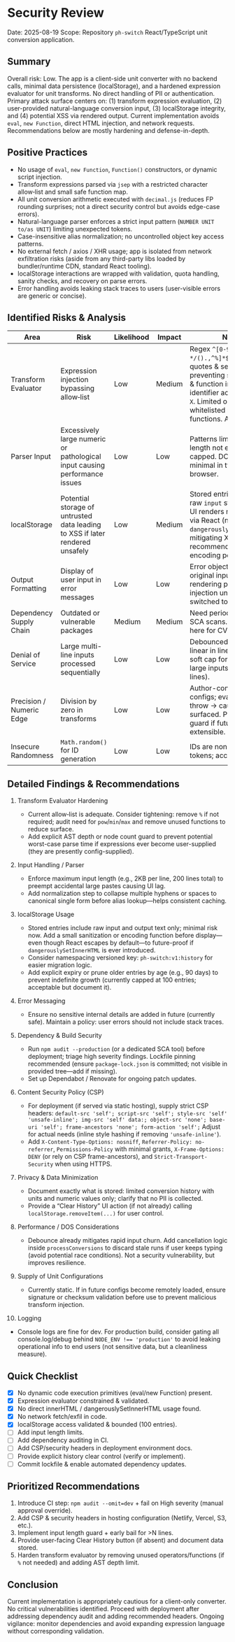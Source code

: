 # Security Review

Date: 2025-08-19
Scope: Repository `ph-switch` React/TypeScript unit conversion application.

## Summary

Overall risk: Low. The app is a client-side unit converter with no backend calls, minimal data persistence (localStorage), and a hardened expression evaluator for unit transforms. No direct handling of PII or authentication. Primary attack surface centers on: (1) transform expression evaluation, (2) user-provided natural-language conversion input, (3) localStorage integrity, and (4) potential XSS via rendered output. Current implementation avoids `eval`, `new Function`, direct HTML injection, and network requests. Recommendations below are mostly hardening and defense-in-depth.

## Positive Practices

- No usage of `eval`, `new Function`, `Function()` constructors, or dynamic script injection.
- Transform expressions parsed via `jsep` with a restricted character allow‑list and small safe function map.
- All unit conversion arithmetic executed with `decimal.js` (reduces FP rounding surprises; not a direct security control but avoids edge-case errors).
- Natural-language parser enforces a strict input pattern (`NUMBER UNIT to/as UNIT`) limiting unexpected tokens.
- Case-insensitive alias normalization; no uncontrolled object key access patterns.
- No external fetch / axios / XHR usage; app is isolated from network exfiltration risks (aside from any third-party libs loaded by bundler/runtime CDN, standard React tooling).
- localStorage interactions are wrapped with validation, quota handling, sanity checks, and recovery on parse errors.
- Error handling avoids leaking stack traces to users (user-visible errors are generic or concise).

## Identified Risks & Analysis

| Area                     | Risk                                                                          | Likelihood | Impact | Notes                                                                                                                                                                                                                  |
| ------------------------ | ----------------------------------------------------------------------------- | ---------- | ------ | ---------------------------------------------------------------------------------------------------------------------------------------------------------------------------------------------------------------------- |
| Transform Evaluator      | Expression injection bypassing allow‑list                                     | Low        | Medium | Regex `^[0-9a-zA-Z_\s+\-*/().,^%]*$` blocks quotes & semicolons, preventing string literals & function injection. Only identifier accepted is `x` / `X`. Limited operators & whitelisted math functions. Appears safe. |
| Parser Input             | Excessively large numeric or pathological input causing performance issues    | Low        | Low    | Patterns limit format; length not explicitly capped. DOS potential minimal in typical browser.                                                                                                                         |
| localStorage             | Potential storage of untrusted data leading to XSS if later rendered unsafely | Low        | Medium | Stored entries contain raw `input` string. Current UI renders result strings via React (no `dangerouslySetInnerHTML`) mitigating XSS. Still recommend explicit encoding policy.                                        |
| Output Formatting        | Display of user input in error messages                                       | Low        | Low    | Error objects embed original input; React safe rendering prevents injection unless later switched to raw HTML.                                                                                                         |
| Dependency Supply Chain  | Outdated or vulnerable packages                                               | Medium     | Medium | Need periodic `npm audit` / SCA scans. Not assessed here for CVEs.                                                                                                                                                     |
| Denial of Service        | Large multi-line inputs processed sequentially                                | Low        | Low    | Debounced 300ms; loop linear in line count. Add soft cap for extremely large inputs (e.g., >500 lines).                                                                                                                |
| Precision / Numeric Edge | Division by zero in transforms                                                | Low        | Low    | Author-controlled configs; evaluator would throw -> caught and surfaced. Provide explicit guard if future user-extensible.                                                                                             |
| Insecure Randomness      | `Math.random()` for ID generation                                             | Low        | Low    | IDs are non-security tokens; acceptable.                                                                                                                                                                               |

## Detailed Findings & Recommendations

1. Transform Evaluator Hardening
   - Current allow‑list is adequate. Consider tightening: remove `%` if not required; audit need for `pow`/`min`/`max` and remove unused functions to reduce surface.
   - Add explicit AST depth or node count guard to prevent potential worst-case parse time if expressions ever become user-supplied (they are presently config-supplied).

2. Input Handling / Parser
   - Enforce maximum input length (e.g., 2KB per line, 200 lines total) to preempt accidental large pastes causing UI lag.
   - Add normalization step to collapse multiple hyphens or spaces to canonical single form before alias lookup—helps consistent caching.

3. localStorage Usage
   - Stored entries include raw input and output text only; minimal risk now. Add a small sanitization or encoding function before display—even though React escapes by default—to future-proof if `dangerouslySetInnerHTML` is ever introduced.
   - Consider namespacing versioned key: `ph-switch:v1:history` for easier migration logic.
   - Add explicit expiry or prune older entries by age (e.g., 90 days) to prevent indefinite growth (currently capped at 100 entries; acceptable but document it).

4. Error Messaging
   - Ensure no sensitive internal details are added in future (currently safe). Maintain a policy: user errors should not include stack traces.

5. Dependency & Build Security
   - Run `npm audit --production` (or a dedicated SCA tool) before deployment; triage high severity findings. Lockfile pinning recommended (ensure `package-lock.json` is committed; not visible in provided tree—add if missing).
   - Set up Dependabot / Renovate for ongoing patch updates.

6. Content Security Policy (CSP)
   - For deployment (if served via static hosting), supply strict CSP headers: `default-src 'self'; script-src 'self'; style-src 'self' 'unsafe-inline'; img-src 'self' data:; object-src 'none'; base-uri 'self'; frame-ancestors 'none'; form-action 'self';` Adjust for actual needs (inline style hashing if removing `'unsafe-inline'`).
   - Add `X-Content-Type-Options: nosniff`, `Referrer-Policy: no-referrer`, `Permissions-Policy` with minimal grants, `X-Frame-Options: DENY` (or rely on CSP frame-ancestors), and `Strict-Transport-Security` when using HTTPS.

7. Privacy & Data Minimization
   - Document exactly what is stored: limited conversion history with units and numeric values only; clarify that no PII is collected.
   - Provide a “Clear History” UI action (if not already) calling `localStorage.removeItem(...)` for user control.

8. Performance / DOS Considerations
   - Debounce already mitigates rapid input churn. Add cancellation logic inside `processConversions` to discard stale runs if user keeps typing (avoid potential race conditions). Not a security vulnerability, but improves resilience.

9. Supply of Unit Configurations
   - Currently static. If in future configs become remotely loaded, ensure signature or checksum validation before use to prevent malicious transform injection.

10. Logging

- Console logs are fine for dev. For production build, consider gating all console.log/debug behind `NODE_ENV !== 'production'` to avoid leaking operational info to end users (not sensitive data, but a cleanliness measure).

## Quick Checklist

- [x] No dynamic code execution primitives (eval/new Function) present.
- [x] Expression evaluator constrained & validated.
- [x] No direct innerHTML / dangerouslySetInnerHTML usage found.
- [x] No network fetch/exfil in code.
- [x] localStorage access validated & bounded (100 entries).
- [ ] Add input length limits.
- [ ] Add dependency auditing in CI.
- [ ] Add CSP/security headers in deployment environment docs.
- [ ] Provide explicit history clear control (verify or implement).
- [ ] Commit lockfile & enable automated dependency updates.

## Prioritized Recommendations

1. Introduce CI step: `npm audit --omit=dev` + fail on High severity (manual approval override).
2. Add CSP & security headers in hosting configuration (Netlify, Vercel, S3, etc.).
3. Implement input length guard + early bail for >N lines.
4. Provide user-facing Clear History button (if absent) and document data stored.
5. Harden transform evaluator by removing unused operators/functions (if `%` not needed) and adding AST depth limit.

## Conclusion

Current implementation is appropriately cautious for a client-only converter. No critical vulnerabilities identified. Proceed with deployment after addressing dependency audit and adding recommended headers. Ongoing vigilance: monitor dependencies and avoid expanding expression language without corresponding validation.
